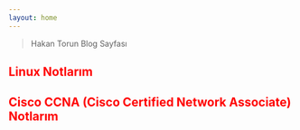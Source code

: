 ```yaml
---
layout: home
---
```


> Hakan Torun Blog Sayfası

## <span style="color:red">Linux Notlarım<span>

## <span style="color:red">Cisco CCNA (Cisco Certified Network Associate) Notlarım<span>